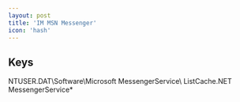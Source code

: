 ```yaml
---
layout: post
title: 'IM MSN Messenger'
icon: 'hash'
---
```


## Keys

NTUSER.DAT\Software\Microsoft MessengerService\ ListCache\.NET MessengerService\*

